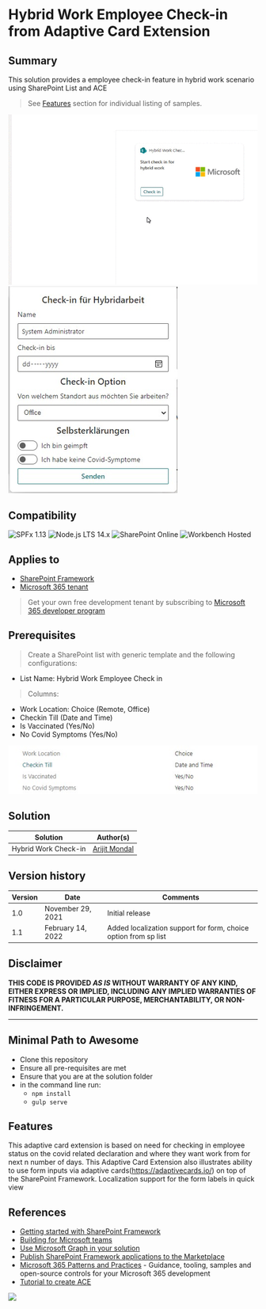 # Hybrid Work Employee Check-in from Adaptive Card Extension

## Summary

This solution provides a employee check-in feature in hybrid work scenario using SharePoint List and ACE

>See [Features](#Features) section for individual listing of samples.

![Hybrid Work Employee Check-in](./assets/demo.gif)
![LocalizedForm](./assets/LocalizedForm.jpg)

## Compatibility

![SPFx 1.13](https://img.shields.io/badge/SPFx-1.13.0-green.svg)
![Node.js LTS 14.x](https://img.shields.io/badge/Node.js-LTS%2014.x-green.svg)
![SharePoint Online](https://img.shields.io/badge/SharePoint-Online-yellow.svg)
![Workbench Hosted](https://img.shields.io/badge/Workbench-Hosted-green.svg)

## Applies to

* [SharePoint Framework](https://docs.microsoft.com/sharepoint/dev/spfx/sharepoint-framework-overview)
* [Microsoft 365 tenant](https://docs.microsoft.com/sharepoint/dev/spfx/set-up-your-development-environment)

> Get your own free development tenant by subscribing to [Microsoft 365 developer program](http://aka.ms/o365devprogram)

## Prerequisites

> Create a SharePoint list with generic template and the following configurations:

* List Name: Hybrid Work Employee Check in

> Columns:

* Work Location: Choice (Remote, Office)
* Checkin Till (Date and Time)
* Is Vaccinated (Yes/No)
* No Covid Symptoms (Yes/No)

![List Configurations ](assets/SPListColumns.jpg)

## Solution

Solution|Author(s)
--------|---------
Hybrid Work Check-in | [Arijit Mondal](https://www.linkedin.com/in/arijit-cloud/)

## Version history

Version|Date|Comments
-------|----|--------
1.0|November 29, 2021|Initial release
1.1|February 14, 2022|Added localization support for form, choice option from sp list

## Disclaimer

**THIS CODE IS PROVIDED *AS IS* WITHOUT WARRANTY OF ANY KIND, EITHER EXPRESS OR IMPLIED, INCLUDING ANY IMPLIED WARRANTIES OF FITNESS FOR A PARTICULAR PURPOSE, MERCHANTABILITY, OR NON-INFRINGEMENT.**

---

## Minimal Path to Awesome

* Clone this repository
* Ensure all pre-requisites are met
* Ensure that you are at the solution folder
* in the command line run:
  * `npm install`
  * `gulp serve`

## Features

This adaptive card extension is based on need for checking in employee status on the covid related declaration and where they want work from for next n number of days.
This Adaptive Card Extension also illustrates ability to use form inputs via adaptive cards(<https://adaptivecards.io/>) on top of the SharePoint Framework.
Localization support for the form labels in quick view

## References

* [Getting started with SharePoint Framework](https://docs.microsoft.com/en-us/sharepoint/dev/spfx/set-up-your-developer-tenant)
* [Building for Microsoft teams](https://docs.microsoft.com/en-us/sharepoint/dev/spfx/build-for-teams-overview)
* [Use Microsoft Graph in your solution](https://docs.microsoft.com/en-us/sharepoint/dev/spfx/web-parts/get-started/using-microsoft-graph-apis)
* [Publish SharePoint Framework applications to the Marketplace](https://docs.microsoft.com/en-us/sharepoint/dev/spfx/publish-to-marketplace-overview)
* [Microsoft 365 Patterns and Practices](https://aka.ms/m365pnp) - Guidance, tooling, samples and open-source controls for your Microsoft 365 development
* [Tutorial to create ACE](https://docs.microsoft.com/en-us/sharepoint/dev/spfx/viva/get-started/build-first-sharepoint-adaptive-card-extension)

<img src="https://pnptelemetry.azurewebsites.net/sp-dev-fx-aces/samples/ImageCard-HybridWork-Checkin" />

